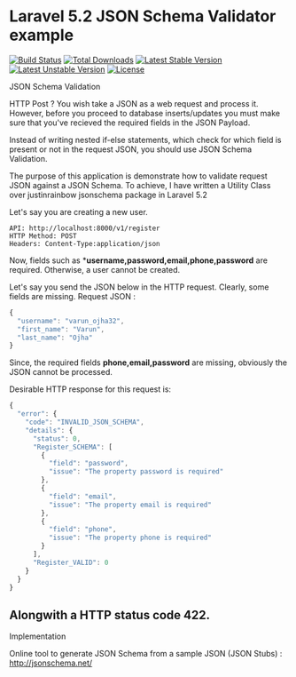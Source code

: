 # Laravel 5.2 JSON Schema Validator example

[![Build Status](https://travis-ci.org/laravel/framework.svg)](https://travis-ci.org/laravel/framework)
[![Total Downloads](https://poser.pugx.org/laravel/framework/d/total.svg)](https://packagist.org/packages/laravel/framework)
[![Latest Stable Version](https://poser.pugx.org/laravel/framework/v/stable.svg)](https://packagist.org/packages/laravel/framework)
[![Latest Unstable Version](https://poser.pugx.org/laravel/framework/v/unstable.svg)](https://packagist.org/packages/laravel/framework)
[![License](https://poser.pugx.org/laravel/framework/license.svg)](https://packagist.org/packages/laravel/framework)

JSON Schema Validation

HTTP Post ? You wish take a JSON as a web request and process it.
However, before you proceed to database inserts/updates you must make sure that you've recieved the required fields in the JSON Payload. 

Instead of writing nested if-else statements, which check for which field is present or not in the request JSON, you should use JSON Schema Validation.

The purpose of this application is demonstrate how to validate request JSON against a JSON Schema. To achieve, I have written a Utility Class over justinrainbow jsonschema package in Laravel 5.2

Let's say you are creating a new user.

```
API: http://localhost:8000/v1/register
HTTP Method: POST
Headers: Content-Type:application/json
```

Now, fields such as ***username,password,email,phone,password** are required. Otherwise, a user cannot be created. 

Let's say you send the JSON below in the HTTP request. Clearly, some fields are missing.
Request JSON :
```javascript
{
  "username": "varun_ojha32",
  "first_name": "Varun",
  "last_name": "Ojha"
}
```

Since, the required fields **phone,email,password** are missing, obviously the JSON cannot be processed.

Desirable HTTP response for this request is:

```javascript
{
  "error": {
    "code": "INVALID_JSON_SCHEMA",
    "details": {
      "status": 0,
      "Register_SCHEMA": [
        {
          "field": "password",
          "issue": "The property password is required"
        },
        {
          "field": "email",
          "issue": "The property email is required"
        },
        {
          "field": "phone",
          "issue": "The property phone is required"
        }
      ],
      "Register_VALID": 0
    }
  }
}
```

Alongwith a HTTP status code 422. 
---
Implementation


Online tool to generate JSON Schema from a sample JSON (JSON Stubs) : http://jsonschema.net/
